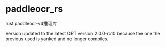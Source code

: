 # paddleocr_rs
rust paddleocr-v4推理库

Version updated to the latest ORT version 2.0.0-rc10 because the one the previous used is yanked and no longer compiles.
